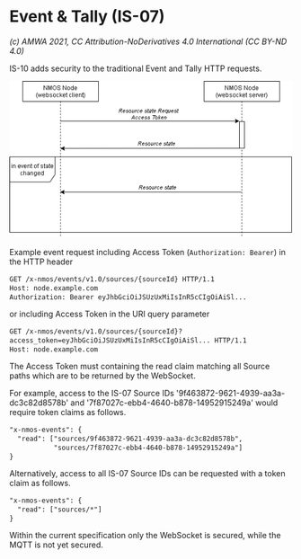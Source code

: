
# Event & Tally (IS-07)
_(c) AMWA 2021, CC Attribution-NoDerivatives 4.0 International (CC BY-ND 4.0)_

IS-10 adds security to the traditional Event and Tally HTTP requests.

![Node to Authorization Interactions](./images/event_tally.png)

Example event request including Access Token (`Authorization: Bearer`) in the HTTP header 
```
GET /x-nmos/events/v1.0/sources/{sourceId} HTTP/1.1
Host: node.example.com
Authorization: Bearer eyJhbGciOiJSUzUxMiIsInR5cCIgOiAiSl...
```
or including Access Token in the URI query parameter
```
GET /x-nmos/events/v1.0/sources/{sourceId}?access_token=eyJhbGciOiJSUzUxMiIsInR5cCIgOiAiSl... HTTP/1.1
Host: node.example.com
```
The Access Token must containing the read claim matching all Source paths which are to be returned by the WebSocket.

For example, access to the IS-07 Source IDs '9f463872-9621-4939-aa3a-dc3c82d8578b' and '7f87027c-ebb4-4640-b878-14952915249a' would require token claims as follows.
```
"x-nmos-events": {
  "read": ["sources/9f463872-9621-4939-aa3a-dc3c82d8578b",
           "sources/7f87027c-ebb4-4640-b878-14952915249a"]
}
```
Alternatively, access to all IS-07 Source IDs can be requested with a token claim as follows.
```
"x-nmos-events": {
  "read": ["sources/*"]
}
```
Within the current specification only the WebSocket is secured, while the MQTT is not yet secured. 
<!--stackedit_data:
eyJoaXN0b3J5IjpbMTYyNjE5MTg3OF19
-->